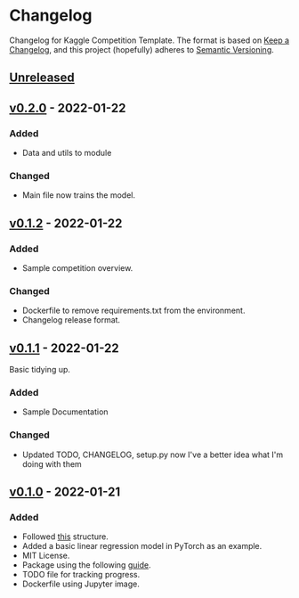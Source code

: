 # Changelog

Changelog for Kaggle Competition Template.
The format is based on [Keep a Changelog](https://keepachangelog.com/en/1.0.0/),
and this project (hopefully) adheres to [Semantic Versioning](https://semver.org/spec/v2.0.0.html).

## [Unreleased]

## [v0.2.0] - 2022-01-22

### Added

- Data and utils to module

### Changed

- Main file now trains the model.

## [v0.1.2] - 2022-01-22

### Added

- Sample competition overview.

### Changed

- Dockerfile to remove requirements.txt from the environment.
- Changelog release format.

## [v0.1.1] - 2022-01-22

Basic tidying up.

### Added

- Sample Documentation

### Changed

- Updated TODO, CHANGELOG, setup.py now I've a better idea what I'm doing with them

## [v0.1.0] - 2022-01-21

### Added

- Followed [this](https://docs.python-guide.org/writing/structure/) structure.
- Added a basic linear regression model in PyTorch as an example.
- MIT License.
- Package using the following [guide](https://packaging.python.org/en/latest/tutorials/packaging-projects/).
- TODO file for tracking progress.
- Dockerfile using Jupyter image.

[Unreleased]: https://github.com/evanmahony/kaggleTemplate/compare/v0.2.0...HEAD
[v0.2.0]: https://github.com/evanmahony/kaggleTemplate/releases/tag/v0.2.0
[v0.1.2]: https://github.com/evanmahony/kaggleTemplate/releases/tag/v0.1.2
[v0.1.1]: https://github.com/evanmahony/kaggleTemplate/releases/tag/v0.1.1 
[v0.1.0]: https://github.com/evanmahony/kaggleTemplate/releases/tag/v0.1.0 

